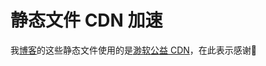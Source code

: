 # 静态文件 CDN 加速

我[博客](https://blog.xukaiyyds.cn/)的这些静态文件使用的是[渺软公益 CDN](https://cdn.onmicrosoft.cn/)，在此表示感谢💖